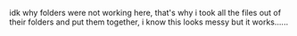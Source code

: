 idk why folders were not working here, that's why i took all the files out of their folders and put them together, i know this looks messy but it works......
